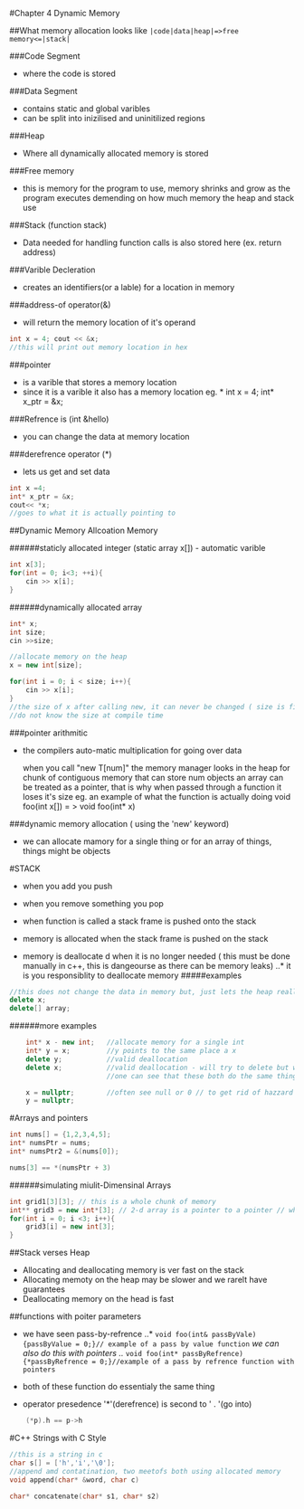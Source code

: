 
#Chapter 4 Dynamic Memory

##What memory allocation looks like
`|code|data|heap|=>free memory<=|stack|`

###Code Segment
* where the code is stored

###Data Segment
* contains static and global varibles
* can be split into inizilised and uninitilized regions

###Heap
* Where all dynamically allocated memory is stored

###Free memory
* this is memory for the program to use, memory shrinks and grow as the program 
executes demending on how much memory the heap and stack use

###Stack (function stack)
* Data needed for handling function calls is also stored here (ex. return address)

###Varible Decleration
* creates an identifiers(or a lable) for a location in memory

###address-of operator(&)
* will return the memory location of it's operand
```c++
int x = 4; cout << &x;
//this will print out memory location in hex
```
###pointer
* is a varible that stores a memory location
* since it is a varible it also has a memory location
eg. <type>*
	int x = 4; int* x_ptr = &x;

###Refrence is (int &hello)
* you can change the data at memory location

###derefrence operator (*)
* lets us get and set data
```c++ 
int x =4;
int* x_ptr = &x;
cout<< *x;
//goes to what it is actually pointing to
```
##Dynamic Memory Allcoation Memory

######staticly allocated integer (static array x[]) - automatic varible

```c++
int x[3];
for(int = 0; i<3; ++i){
	cin >> x[i];
}
```
######dynamically allocated array
```c++
int* x;
int size;
cin >>size;

//allocate memory on the heap
x = new int[size];

for(int i = 0; i < size; i++){
	cin >> x[i];
}
//the size of x after calling new, it can never be changed ( size is fixed)
//do not know the size at compile time
```
###pointer arithmitic
* the compilers auto-matic multiplication for going over data

	when you call "new T[num]" the memory manager looks in the heap for chunk of contiguous memory that can store num objects
	an array can be treated as a pointer, that is why when passed through a function it loses it's size
	eg. an example of what the function is actually doing
	void foo(int x[]) = > void foo(int* x)

###dynamic memory allocation ( using the 'new' keyword)
* we can allocate mamory for a single thing or for an array of things, things might be objects

#STACK
* when you add you push
* when you remove something you pop

* when function is called a stack frame is pushed onto the stack

* memory is allocated when the stack frame is pushed on the stack
* memory is deallocate d when it is no longer needed ( this must be done manually in c++, this is dangeourse as there can be memory leaks)
..* it is you responsiblity to deallocate memory
#####examples
```c++
//this does not change the data in memory but, just lets the heap reallocate the memory, STOP THE LEAKS
delete x;
delete[] array;
```
######more examples
```c++
	int* x - new int;	//allocate memory for a single int
	int* y = x;			//y points to the same place a x
	delete y;			//valid deallocation
	delete x;			//valid deallocation - will try to delete but will end up doing nothing
						//one can see that these both do the same thing

	x = nullptr; 		//often see null or 0 // to get rid of hazzard of overwriting data
	y = nullptr;
```

#Arrays and pointers

```c++
int nums[] = {1,2,3,4,5];
int* numsPtr = nums;
int* numsPtr2 = &(nums[0]);

nums[3] == *(numsPtr + 3)
```

######simulating miulit-Dimensinal Arrays

```c++
int grid1[3][3]; // this is a whole chunk of memory
int** grid3 = new int*[3]; // 2-d array is a pointer to a pointer // while the pointer is pointers to the second array
for(int i = 0; i <3; i++){
	grid3[i] = new int[3];
}
```
##Stack verses Heap
* Allocating and deallocating memory is ver fast on the stack
* Allocating memoty on the heap may be slower and we rarelt have guarantees
* Deallocating memory on the head is fast

##functions with poiter parameters
* we have seen pass-by-refrence
..* `void foo(int& passByVale){passByValue = 0;}// example of a pass by value function`
*we can also do this with pointers
..* `void foo(int* passByRefrence){*passByRefrence = 0;}//example of a pass by refrence function with pointers`
* both of these function do essentialy the same thing

* operator presedence '*'(derefrence)  is second to ' . '(go into)
```c++
	(*p).h == p->h
```

#C++ Strings with C Style
```c++
//this is a string in c
char s[] = ['h','i','\0'];
//append amd contatination, two meetofs both using allocated memory
void append(char* &word, char c)

char* concatenate(char* s1, char* s2)
```
